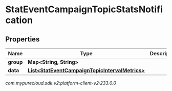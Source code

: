 # StatEventCampaignTopicStatsNotification


## Properties

| Name | Type | Description | Notes |
| ------------ | ------------- | ------------- | ------------- |
| **group** | **Map&lt;String, String&gt;** |  |  [optional] |
| **data** | [**List&lt;StatEventCampaignTopicIntervalMetrics&gt;**](StatEventCampaignTopicIntervalMetrics) |  |  [optional] |




_com.mypurecloud.sdk.v2:platform-client-v2:233.0.0_
